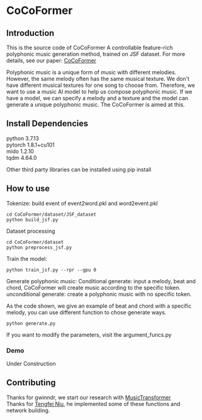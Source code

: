 # CoCoFormer
## Introduction
This is the source code of CoCoFormer A controllable feature-rich polyphonic music generation method, trained on JSF dataset.
For more details, see our paper: [CoCoFormer](https://arxiv.org/abs/2310.09843)

Polyphonic music is a unique form of music with different melodies. However, the same melody often has the same musical texture. We don't have different musical textures for one song to choose from. Therefore, we want to use a music AI model to help us compose polyphonic music. If we have a model, we can specify a melody and a texture and the model can generate a unique polyphonic music. The CoCoFormer is aimed at this.

## Install Dependencies
python 3.7.13  
pytorch 1.8.1+cu101  
mido 1.2.10  
tqdm 4.64.0  

Other third party libraries can be installed using pip install 

## How to use
Tokenize: build event of event2word.pkl and word2event.pkl
```
cd CoCoFormer/dataset/JSF_dataset
python build_jsf.py
```

Dataset processing
```
cd CoCoFormer/dataset
python preprocess_jsf.py
```

Train the model:
```
python train_jsf.py --rpr --gpu 0
```

Generate polyphonic music:
Conditional generate: input a melody, beat and chord, CoCoFormer will create music according to the specific token.
unconditional generate: create a polyphonic music with no specific token.

As the code shown, we give an example of beat and chord with a specific melody, you can use different function to chose generate ways. 
```
python generate.py
```
If you want to modify the parameters, visit the argument_funcs.py

### Demo
Under Construction  

## Contributing
Thanks for gwinndr, we start our research with [MusicTransformer](https://github.com/gwinndr/MusicTransformer-Pytorch)  
Thanks for [Tengfei Niu](https://github.com/fleetingtime1), he implemented some of these functions and network building.
